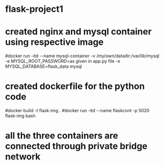 # flask-project1
# created nginx and mysql container using respective image
  #docker run -itd --name mysql-container -v /my/own/datadir:/var/lib/mysql -e MYSQL_ROOT_PASSWORD=as given in app.py file -e MYSQL_DATABASE=flask_data mysql
# created dockerfile for the python code 
  #docker build -t flask-img .
  #docker run -itd --name flaskcont -p 5020  flask-img bash
# all the three containers are connected through private bridge network 
